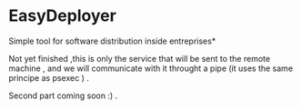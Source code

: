 # EasyDeployer
Simple tool for software distribution inside entreprises*

Not yet finished ,this is only the service that will be sent to the remote machine , and we will communicate with it throught a pipe (it uses the same principe as psexec ) .

Second part coming soon :) .
